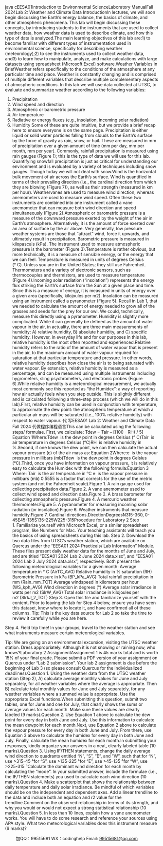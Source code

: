 java cEESA01Introduction to Environmental ScienceLaboratory ManualFall 2024Lab 2: Weather and Climate Data
IntroductionIn lectures, we will soon begin discussing the Earth’s energy balance, the basics of climate, and other atmospheric phenomena. This lab will begin discussing these concepts, by introducing students to the instruments that are used to collect weather data, how weather data is used to describe climate, and how this type of data is analyzed.The main learning objectives of this lab are:1) to become familiar with different types of instrumentation used in environmental science, specifically for describing weather (meteorology);2) to see the instruments used to collect weather data, and3) to learn how to manipulate, analyze, and make calculations with large datasets using spreadsheet (Microsoft Excel) software.Weather Variables in BriefWeather refers specifically to the conditions of the atmosphere at any particular time and place. Weather is constantly changing and is comprised of multiple different variables that describe multiple complementary aspects of atmospheric conditions. In this lab we will use data collected at UTSC, to evaluate and summarize weather according to the following variables:
1. Precipitation
2. Wind speed and direction
3. Atmospheric or barometric pressure
4. Air temperature
5. Radiative or energy fluxes (e.g., insolation, incoming solar radiation)
6. Humidity
Some of these are quite intuitive, but we provide a brief recap here to ensure everyone is on the same page.
Precipitation is either liquid or solid water particles falling from clouds to the Earth’s surface by the force of gravity as rain, snow, or hail. These are measured in mm of precipitation over a given amount of time (mm per day, mm per month, mm per year). Commonly, rainfall precipitation is measured using rain gauges (Figure 1); this is the type of data we will use for this lab. Quantifying snowfall precipitation is just as critical for understanding our environment and is evaluated by a variety of techniques including snow gauges. Though today we will not deal with snow.Wind is the horizontal bulk movement of air across the Earth’s surface. Wind is quantified in terms of their prevailing direction (i.e., the cardinal direction from which they are blowing (Figure 7)), as well as their strength (measured in km per hour). Weathervanes are used to measure wind direction, whereas anemometers are used to measure wind speed. Often these two instruments are combined into one instrument called a vane anemometer that can measure both wind direction and speed simultaneously (Figure 2).Atmospheric or barometric pressure is a measure of the downward pressure exerted by the weight of the air in Earth’s atmosphere. Alternatively, it is the amount of force exerted over an area of surface by the air above. Very generally, low pressure weather systems are those that “attract” wind, force it upwards, and ultimately result in precipitation. Barometric pressure is measured in kilopascals (kPa). The instrument used to measure atmospheric pressure is the barometer (Figure 3).Temperature is rather obvious, but more technically, it is a measure of sensible energy, or the energy that we can feel. Temperature is measured in units of degrees Celsius (° C). Unless you are in the United States; they still use Fahrenheit. Thermometers and a variety of electronic sensors, such as thermocouples and thermistors, are used to measure temperature (Figure 4).Incoming solar radiation (“insolation”) represents the energy flux striking the Earth’s surface from the Sun at a given place and time. Since this is a measure of energy, it is measured in units of energy over a given area (specifically, kilojoules per m2). Insolation can be measured using an instrument called a pyranometer (Figure 5). Recall in Lab 1, that we needed to calculate the amount of energy needed to grow all of the grasses and seeds for the prey for our owl. We could, technically, measure this directly using a pyranometer.
Humidity is slightly more complicated. While it can generally be defined as the amount of water vapour in the air, in actuality, there are three main measurements of humidity: A) relative humidity, B) absolute humidity, and C) specific humidity. However, in everyday life and for our purposes in this lab, relative humidity is the most often reported and experienced.Relative humidity refers to the ratio of the amount of water vapour that is present in the air, to the maximum amount of water vapour required for saturation at that particular temperature and pressure. In other words, relative humidity describes how close the air is to being saturated with water vapour. By extension, relative humidity is measured as a percentage, and can be measured using multiple instruments including hygrometers, sling psychrometers, and electronic probes (Figure 6).While relative humidity is a meteorological measurement, we actually most commonly see this reported as “the Humidex”: a way of reporting how air actually feels when you step outside. This is slightly different and is calculated following a three-step process (which we will do in this lab).First, relative humidity can be used in conjunction with temperature, to approximate the dew point: the atmospheric temperature at which a particular air mass will be saturated (i.e., 100% relative humidity) with respect to water vapour. 代 写EESA01 Lab 2: Weather and Climate Data Fall 2024
代做程序编程语言This can be calculated using the following steps/ formulae. First, we calculate:
Tdew = Tair – [(100 - RH) / 5] Equation 1Where:Tdew 	is the dew point in degrees Celsius (° C)Tair 	is air temperature in degrees Celsius (°C)RH 	is relative humidity in %.Second, if one knows the dew point, we can then calculate the actual vapour pressure (e) of the air mass as:
Equation 2Where:e 	is the vapour pressure in millibars (mb)Tdew 	is the dew point in degrees Celsius (°C).Third, once you have information on vapour pressure, it is relatively easy to calculate the Humidex with the following formula:Equation 3
Where:
Tair 		is the air temperature in °C
e 		is the vapour pressure in millibars (mb)
0.5555 	is a factor that corrects for the use of the metric system (and not the Fahrenheit scale).Figure 1. A rain gauge used for collecting precipitation data.Figure 2. A vane anemometer used to collect wind speed and direction data.Figure 3. A brass barometer for collecting atmospheric pressure.Figure 4. A mercuric weather thermometer.Figure 5. A pyranometer for measuring incoming solar radiation (or insolation).Figure 6. Weather instruments that measure humidity.Figure 7. Cardinal directions.DirectionDegreesN315-360, 0-45E45-135S135-225W225-315Procedure for Laboratory 2
Step 1. Familiarize yourself with Microsoft Excel, or a similar spreadsheet program, like Numbers for Mac. Your teaching assistants will teach you the basics of using spreadsheets during this lab.
Step 2. Download the two data files from UTSC’s weather station, which are available on Quercus under the “EESA01 2024 Practicals/ Lab Information” Module.
These files present daily weather data for the months of June and July, and are titled “EESA01 2024 Lab 2 June 2024 data.xlsx”, and “EESA01 2024 Lab 2 July 2024 data.xlsx”, respectively. Both present the following meteorological variables for a given month:
Average temperature in ° C (AirTC_AVG)
Relative humidity in % saturation (RH)
Barometric Pressure in kPa (BP_kPa_AVG)
Total rainfall precipitation in mm (Rain_mm_TOT)
Average windspeed in kilometers per hour (WS_kph_AVG)
Wind direction in degrees (°)
Average solar irradiance in watts per m2 (SlrW_AVG)
Total solar irradiance in kilojoules per m2 (SlrkJ_2_TOT)
Step 3. Open this file and familiarize yourself with the content. Prior to leaving the lab for Step 4 below, ensure you have seen this dataset, know where to locate it, and have confirmed all of these columns.
Tip: This is the key data source for Lab 2 so take the time to review it carefully while you are here.

Step 4. Field trip time! In your groups, travel to the weather station and see what instruments measure certain meteorological variables.

Tip: We are going on an environmental excursion, visiting the UTSC weather station. Dress appropriately. Although it is not snowing or raining now, who knows?Laboratory 2 AssignmentAssignment 1 is 45 marks total and is worth 15% of your final grade.
Please submit a PDF version of your assignment on Quercus under “Lab 2 submission”. Your lab 2 assignment is due before the beginning of Lab 3 (so please consult Quercus for the individualized deadlines).Question 1. Using the weather data from the UTSC weather station (Step 2), A) calculate average monthly values for June and July separately, for all weather variables where the average is appropriate. Then B) calculate total monthly values for June and July separately, for any weather variables where a summed value is appropriate. Use the appropriate Excel functions.When submitting this question, submit two tables, one for June and one for July, that clearly shows the sums or average values for each month. Make sure these values are clearly labeled (9 marks).Question 2. Use Equation 1 above to calculate the dew point for every day in both June and July. Use this information to calculate the mean dewpoint for each month.Next, use Equation 2 above to calculate the vapour pressure for every day in both June and July. From there, use Equation 3 above to calculate the humidex for every day in both June and July. Finally, calculate the mean humidex for each month.In submitting your responses, kindly organize your answers in a neat, clearly labeled table (10 marks).Question 3. Using IF/THEN statements, change the daily average wind direction to quadrants entitled “N”, “S”, “E”, and “W”, such that:for “N”, use >315-45 °for “S”, use >135-225 °for “E”, use >45-135 °for “W”, use >225-315 °Calculate the dominant wind direction for each month by calculating the “mode”. In your submitted answer, include the formulae (i.e., the IF/THEN statements) you used to calculate each wind direction (10 marks).Question 4. Make a scatterplot that shows the relationship between daily temperature and daily solar irradiance. Be mindful of which variables should be on the independent and dependent axes. Add a linear trendline to the data and include both an equation and r2 value for the trendline.Comment on the observed relationship in terms of its strength, and why you would or would not expect a strong statistical relationship (10 marks).Question 5. In less than 10 lines, explain how a vane anemometer works. You will have to do some research and reference your sources using APA style. What two meteorological variables does this instrument measure (6 marks)?

         
加QQ：99515681  WX：codinghelp  Email: 99515681@qq.com
